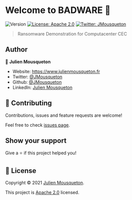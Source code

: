 # Welcome to BADWARE 👋
![Version](https://img.shields.io/badge/version-2.2-blue.svg?cacheSeconds=2592000)
[![License: Apache 2.0](https://img.shields.io/badge/License-Apache%202.0-yellow.svg)](https://github.com/JMousqueton/Badware/blob/main/LICENSE)
[![Twitter: JMousqueton](https://img.shields.io/twitter/follow/JMousqueton.svg?style=social)](https://twitter.com/JMousqueton)

> Ransomware Demonstration for Computacenter CEC 

## Author

👤 **Julien Mousqueton**

* Website: https://www.julienmousqueton.fr
* Twitter: [@JMousqueton](https://twitter.com/JMousqueton)
* Github: [@JMousqueton](https://github.com/JMousqueton)
* LinkedIn: [Julien Mousqueton](https://linkedin.com/in/julienmousqueton)

## 🤝 Contributing

Contributions, issues and feature requests are welcome!

Feel free to check [issues page](https://github.com/JMousqueton/Badware/issues). 

## Show your support

Give a ⭐️ if this project helped you!


## 📝 License

Copyright © 2021 [Julien Mousqueton](https://github.com/JMousqueton).

This project is [Apache 2.0](https://github.com/JMousqueton/Badware/blob/main/LICENSE) licensed.
